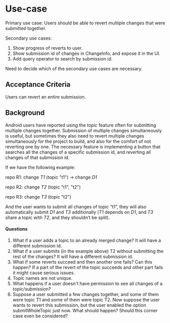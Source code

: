 # Use-case
Primary use case: Users should be able to revert multiple changes that were submitted together.

Secondary use cases:

1. Show progress of reverts to user.
2. Show submission id of changes in ChangeInfo, and expose it in the UI.
3. Add query operator to search by submission id.

Need to decide which of the secondary use cases are necessary.

## <a id="acceptance-criteria"> Acceptance Criteria

Users can revert an entire submission.

## <a id="background"> Background
Android users have reported using the *topic* feature often for submitting multiple changes together. Submission of multiple changes simultaneously is useful, but sometimes they also need to revert multiple changes simultaneously for the project to build, and also for the comfort of not reverting one by one.
The necessary feature is implementing a button that searches all the changes of a specific submission id, and reverting all changes of that submission id.

If we have the following example:

repo R1: change *T1* (topic "t1") -> change *D1*

repo R2: change *T2* (topic "t1", "t2")

repo R3: change *T3* (topic "t2")

And the user wants to submit all changes of topic “t1”, they will also automatically submit *D1* and *T3* additionally (*T1* depends on *D1*, and *T3* share a topic with *T2*, and they shouldn’t be split).

#### <a id="questions"> Questions
1. What if a user adds a topic to an already merged change? It will have a different submission id.
2. What if a user submits (in the example above) T2 without submitting the rest of the changes? It will have a different submission id.
3. What if some reverts succeed and then another one fails? Can this happen? If a part of the revert of the topic succeeds and other part fails it might cause serious issues.
4. Topic names are not unique.
5. What happens if a user doesn't have permission to see all changes of a topic/submission?
6. Suppose a user submitted a few changes together, and some of them were topic T1 and some of them were topic T2. Now suppose the user wants to revert this submission, but the user enabled the option submitWholeTopic just now. What should happen? Should this corner case even be considered?
